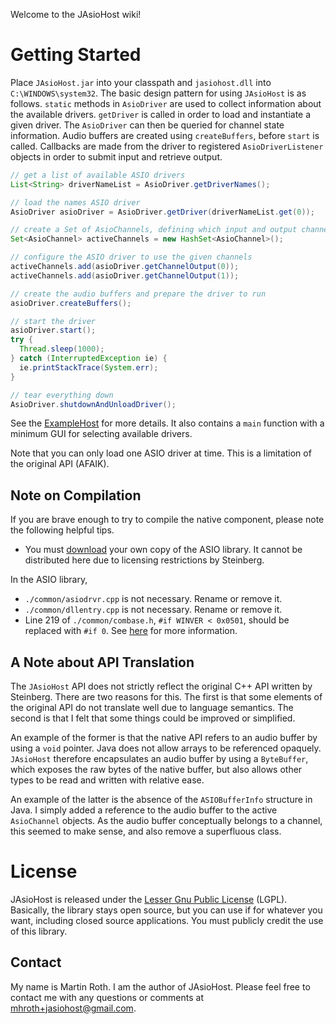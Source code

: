 Welcome to the JAsioHost wiki!

# Getting Started
Place `JAsioHost.jar` into your classpath and `jasiohost.dll` into `C:\WINDOWS\system32`. The basic design pattern for using `JAsioHost` is as follows. `static` methods in `AsioDriver` are used to collect information about the available drivers. `getDriver` is called in order to load and instantiate a given driver. The `AsioDriver` can then be queried for channel state information. Audio buffers are created using `createBuffers`, before `start` is called. Callbacks are made from the driver to registered `AsioDriverListener` objects in order to submit input and retrieve output.

```Java
// get a list of available ASIO drivers
List<String> driverNameList = AsioDriver.getDriverNames();

// load the names ASIO driver
AsioDriver asioDriver = AsioDriver.getDriver(driverNameList.get(0));

// create a Set of AsioChannels, defining which input and output channels will be used
Set<AsioChannel> activeChannels = new HashSet<AsioChannel>();

// configure the ASIO driver to use the given channels
activeChannels.add(asioDriver.getChannelOutput(0));
activeChannels.add(asioDriver.getChannelOutput(1));

// create the audio buffers and prepare the driver to run
asioDriver.createBuffers();

// start the driver
asioDriver.start();
try {
  Thread.sleep(1000);
} catch (InterruptedException ie) {
  ie.printStackTrace(System.err);
}

// tear everything down
AsioDriver.shutdownAndUnloadDriver();
```

See the [ExampleHost](https://github.com/mhroth/jasiohost/blob/master/src/com/synthbot/jasiohost/ExampleHost.java) for more details. It also contains a `main` function with a minimum GUI for selecting available drivers.

Note that you can only load one ASIO driver at time. This is a limitation of the original API (AFAIK).


## Note on Compilation
If you are brave enough to try to compile the native component, please note the following helpful tips.

* You must [download](http://www.steinberg.net/en/company/developer.html) your own copy of the ASIO library. It cannot be distributed here due to licensing restrictions by Steinberg.

In the ASIO library,
* `./common/asiodrvr.cpp` is not necessary. Rename or remove it.
* `./common/dllentry.cpp` is not necessary. Rename or remove it.
* Line 219 of `./common/combase.h`, `#if WINVER < 0x0501`, should be replaced with `#if 0`. See [here](http://osdir.com/ml/audio.portaudio.devel/2006-09/msg00058.html) for more information.


## A Note about API Translation
The `JAsioHost` API does not strictly reflect the original C++ API written by Steinberg. There are two reasons for this. The first is that some elements of the original API do not translate well due to language semantics. The second is that I felt that some things could be improved or simplified.

An example of the former is that the native API refers to an audio buffer by using a `void` pointer. Java does not allow arrays to be referenced opaquely. `JAsioHost` therefore encapsulates an audio buffer by using a `ByteBuffer`, which exposes the raw bytes of the native buffer, but also allows other types to be read and written with relative ease.

An example of the latter is the absence of the `ASIOBufferInfo` structure in Java. I simply added a reference to the audio buffer to the active `AsioChannel` objects. As the audio buffer conceptually belongs to a channel, this seemed to make sense, and also remove a superfluous class.


# License
JAsioHost is released under the [Lesser Gnu Public License](http://www.gnu.org/licenses/lgpl.html) (LGPL). Basically, the library stays open source, but you can use if for whatever you want, including closed source applications. You must publicly credit the use of this library.


## Contact
My name is Martin Roth. I am the author of JAsioHost. Please feel free to contact me with any questions or comments at [mhroth+jasiohost@gmail.com](mailto:mhroth+jasiohost@gmail.com).
